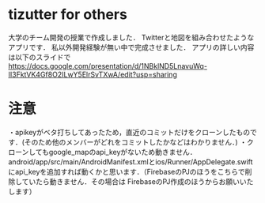 # tizutter for others
大学のチーム開発の授業で作成しました．
Twitterと地図を組み合わせたようなアプリです．
私以外開発経験が無い中で完成させました．
アプリの詳しい内容は以下のスライドで
https://docs.google.com/presentation/d/1NBklND5LnavuWq-II3FktVK4Gf8O2ILwY5ElrSvTXwA/edit?usp=sharing


# 注意
・apikeyがベタ打ちしてあったため，直近のコミットだけをクローンしたものです．(そのため他のメンバーがどれをコミットしたかなどはわかりません．)
・クローンしてもgoogle_mapのapi_keyがないため動きません．
android/app/src/main/AndroidManifest.xmlとios/Runner/AppDelegate.swift
にapi_keyを追加すれば動くかと思います．（FirebaseのPJのほうをこちらで削除していたら動きません．その場合は
FirebaseのPJ作成のほうからお願いいたします）
